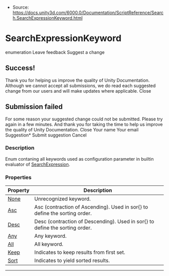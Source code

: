 * Source: https://docs.unity3d.com/6000.0/Documentation/ScriptReference/Search.SearchExpressionKeyword.html

# SearchExpressionKeyword
enumeration
Leave feedback
Suggest a change
## Success!
Thank you for helping us improve the quality of Unity Documentation. Although we cannot accept all submissions, we do read each suggested change from our users and will make updates where applicable.
Close
## Submission failed
For some reason your suggested change could not be submitted. Please <a>try again</a> in a few minutes. And thank you for taking the time to help us improve the quality of Unity Documentation.
Close
Your name Your email Suggestion* Submit suggestion
Cancel
### Description
Enum contaning all keywords used as configuration parameter in builtin evaluator of [SearchExpression](https://docs.unity3d.com/6000.0/Documentation/ScriptReference/Search.SearchExpression.html).
### Properties
Property | Description  
---|---  
[None](https://docs.unity3d.com/6000.0/Documentation/ScriptReference/Search.SearchExpressionKeyword.None.html) | Unrecognized keyword.  
[Asc](https://docs.unity3d.com/6000.0/Documentation/ScriptReference/Search.SearchExpressionKeyword.Asc.html) | Asc (contraction of Ascending). Used in sor{} to define the sorting order.  
[Desc](https://docs.unity3d.com/6000.0/Documentation/ScriptReference/Search.SearchExpressionKeyword.Desc.html) | Desc (contraction of Descending). Used in sor{} to define the sorting order.  
[Any](https://docs.unity3d.com/6000.0/Documentation/ScriptReference/Search.SearchExpressionKeyword.Any.html) | Any keyword.  
[All](https://docs.unity3d.com/6000.0/Documentation/ScriptReference/Search.SearchExpressionKeyword.All.html) | All keyword.  
[Keep](https://docs.unity3d.com/6000.0/Documentation/ScriptReference/Search.SearchExpressionKeyword.Keep.html) | Indicates to keep results from first set.  
[Sort](https://docs.unity3d.com/6000.0/Documentation/ScriptReference/Search.SearchExpressionKeyword.Sort.html) | Indicates to yield sorted results.  
* * *
